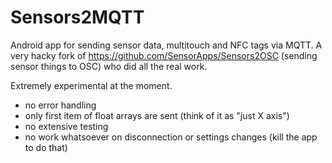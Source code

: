 # Sensors2MQTT

Android app for sending sensor data, multitouch and NFC tags via MQTT. A very hacky fork of https://github.com/SensorApps/Sensors2OSC (sending sensor things to OSC) who did all the real work.

Extremely experimental at the moment.

- no error handling
- only first item of float arrays are sent (think of it as "just X axis")
- no extensive testing
- no work whatsoever on disconnection or settings changes (kill the app to do that)
